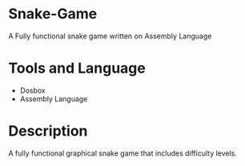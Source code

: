 # Snake-Game
A Fully functional snake game written on Assembly Language

# Tools and Language
- Dosbox
- Assembly Language

# Description
A fully functional graphical snake game that includes difficulty levels. 
